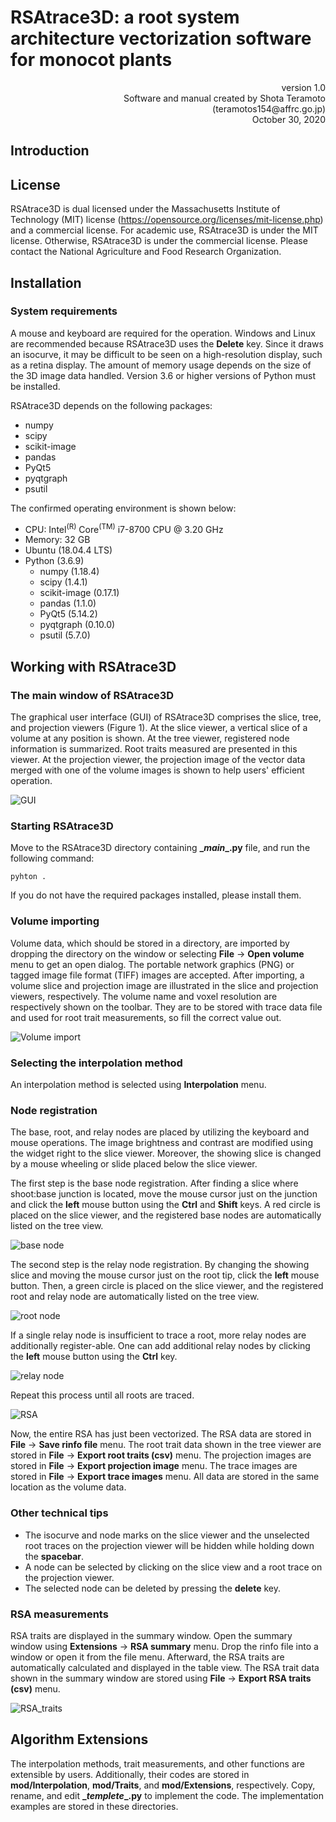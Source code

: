 # RSAtrace3D: a root system architecture vectorization software for monocot plants

<div style="text-align: right;">version 1.0</div>

<div style="text-align: right;">Software and manual created by Shota Teramoto (teramotos154@affrc.go.jp)</div>

<div style="text-align: right;">October 30, 2020</div>

## Introduction


## License

RSAtrace3D is dual licensed under the Massachusetts Institute of Technology (MIT) license (https://opensource.org/licenses/mit-license.php) and a commercial license. For academic use, RSAtrace3D is under the MIT license. Otherwise, RSAtrace3D is under the commercial license. Please contact the National Agriculture and Food Research Organization.

## Installation

### System requirements

A mouse and keyboard are required for the operation. Windows and Linux are recommended because RSAtrace3D uses the **Delete** key. Since it draws an isocurve, it may be difficult to be seen on a high-resolution display, such as a retina display. The amount of memory usage depends on the size of the 3D image data handled. Version 3.6 or higher versions of Python must be installed.

RSAtrace3D depends on the following packages:

- numpy
- scipy
- scikit-image
- pandas
- PyQt5
- pyqtgraph
- psutil

The confirmed operating environment is shown below:

- CPU: Intel<sup>(R)</sup> Core<sup>(TM)</sup> i7-8700 CPU @ 3.20 GHz
- Memory: 32 GB
- Ubuntu (18.04.4 LTS)
- Python (3.6.9)
    - numpy (1.18.4)
    - scipy (1.4.1)
    - scikit-image (0.17.1)
    - pandas (1.1.0)
    - PyQt5 (5.14.2)
    - pyqtgraph (0.10.0)
    - psutil (5.7.0)

## Working with RSAtrace3D

### The main window of RSAtrace3D

The graphical user interface (GUI) of RSAtrace3D comprises the slice, tree, and projection viewers (Figure 1). At the slice viewer, a vertical slice of a volume at any position is shown. At the tree viewer, registered node information is summarized. Root traits measured are presented in this viewer. At the projection viewer, the projection image of the vector data merged with one of the volume images is shown to help users' efficient operation.

![GUI](./figures/GUI.png) 

### Starting RSAtrace3D

Move to the RSAtrace3D directory containing **\__main__.py** file, and run the following command:
```
pyhton .
```

If you do not have the required packages installed, please install them.

### Volume importing

Volume data, which should be stored in a directory, are imported by dropping the directory on the window or selecting **File** -> **Open volume** menu to get an open dialog. The portable network graphics (PNG) or tagged image file format (TIFF) images are accepted. After importing, a volume slice and projection image are illustrated in the slice and projection viewers, respectively. The volume name and voxel resolution are respectively shown on the toolbar. They are to be stored with trace data file and used for root trait measurements, so fill the correct value out.

![Volume import](./figures/volume_import.png) 

### Selecting the interpolation method

An interpolation method is selected using **Interpolation** menu.

### Node registration

The base, root, and relay nodes are placed by utilizing the keyboard and mouse operations. The image brightness and contrast are modified using the widget right to the slice viewer. Moreover, the showing slice is changed by a mouse wheeling or slide placed below the slice viewer. 

The first step is the base node registration. After finding a slice where shoot:base junction is located, move the mouse cursor just on the junction and click the **left** mouse button using the **Ctrl** and **Shift** keys. A red circle is placed on the slice viewer, and the registered base nodes are automatically listed on the tree view.

![base node](./figures/base_node.png) 

The second step is the relay node registration. By changing the showing slice and moving the mouse cursor just on the root tip, click the **left** mouse button. Then, a green circle is placed on the slice viewer, and the registered root and relay node are automatically listed on the tree view. 

![root node](./figures/root_node.png) 

If a single relay node is insufficient to trace a root, more relay nodes are additionally register-able. One can add additional relay nodes by clicking the **left** mouse button using the **Ctrl** key.

![relay node](./figures/relay_node.png) 

Repeat this process until all roots are traced. 

![RSA](./figures/RSA.png) 

Now, the entire RSA has just been vectorized. The RSA data are stored in **File** -> **Save rinfo file** menu. The root trait data shown in the tree viewer are stored in **File** -> **Export root traits (csv)** menu. The projection images are stored in **File** -> **Export projection image** menu. The trace images are stored in **File** -> **Export trace images** menu. All data are stored in the same location as the volume data.

### Other technical tips

- The isocurve and node marks on the slice viewer and the unselected root traces on the projection viewer will be hidden while holding down the **spacebar**. 
- A node can be selected by clicking on the slice view and a root trace on the projection viewer.
- The selected node can be deleted by pressing the **delete** key.

### RSA measurements

RSA traits are displayed in the summary window. Open the summary window using **Extensions** -> **RSA summary** menu. Drop the rinfo file into a window or open it from the file menu. Afterward, the RSA traits are automatically calculated and displayed in the table view. The RSA trait data shown in the summary window are stored using **File** -> **Export RSA traits (csv)** menu.

![RSA_traits](./figures/RSA_traits.png) 

## Algorithm Extensions

The interpolation methods, trait measurements, and other functions are extensible by users. Additionally, their codes are stored in **mod/Interpolation**, **mod/Traits**, and **mod/Extensions**, respectively. Copy, rename, and edit **\__templete__.py** to implement the code. The implementation examples are stored in these directories.